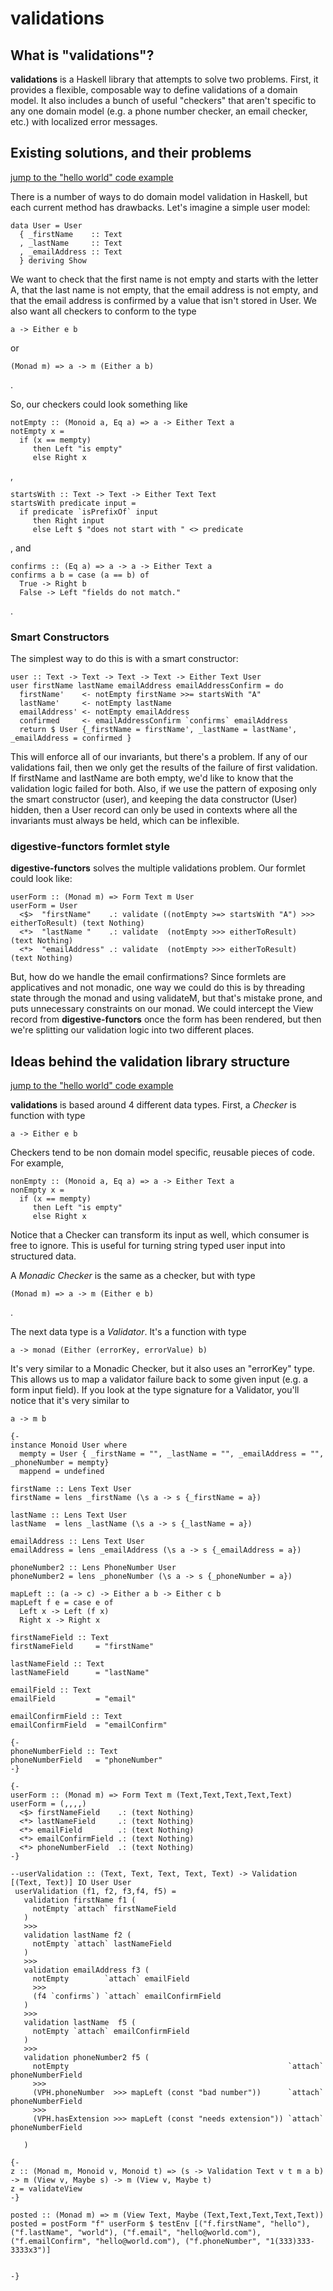 validations
===========

What is "validations"?
----------------------

**validations** is a Haskell library that attempts to solve two
problems. First, it provides a flexible, composable way to define
validations of a domain model. It also includes a bunch of useful
"checkers" that aren't specific to any one domain model (e.g. a phone
number checker, an email checker, etc.) with localized error messages.

Existing solutions, and their problems
--------------------------------------

[jump to the "hello world" code example](#hello-world)

There is a number of ways to do domain model validation in Haskell, but
each current method has drawbacks. Let's imagine a simple user model:

``` {.sourceCode .literate .haskell}
data User = User
  { _firstName    :: Text
  , _lastName     :: Text
  , _emailAddress :: Text
  } deriving Show
```

We want to check that the first name is not empty and starts with the
letter A, that the last name is not empty, that the email address is not
empty, and that the email address is confirmed by a value that isn't
stored in User. We also want all checkers to conform to the type

``` {.sourceCode .haskell}
a -> Either e b
```

or

``` {.sourceCode .haskell}
(Monad m) => a -> m (Either a b)
```

.

So, our checkers could look something like

``` {.sourceCode .literate .haskell}
notEmpty :: (Monoid a, Eq a) => a -> Either Text a
notEmpty x =
  if (x == mempty)
     then Left "is empty"
     else Right x
```

,

``` {.sourceCode .literate .haskell}
startsWith :: Text -> Text -> Either Text Text
startsWith predicate input = 
  if predicate `isPrefixOf` input
     then Right input
     else Left $ "does not start with " <> predicate
```

, and

``` {.sourceCode .literate .haskell}
confirms :: (Eq a) => a -> a -> Either Text a
confirms a b = case (a == b) of
  True -> Right b
  False -> Left "fields do not match."
```

.

### Smart Constructors ###

The simplest way to do this is with a smart constructor:

``` {.sourceCode .literate .haskell}
user :: Text -> Text -> Text -> Text -> Either Text User
user firstName lastName emailAddress emailAddressConfirm = do
  firstName'    <- notEmpty firstName >>= startsWith "A"
  lastName'     <- notEmpty lastName
  emailAddress' <- notEmpty emailAddress
  confirmed     <- emailAddressConfirm `confirms` emailAddress
  return $ User {_firstName = firstName', _lastName = lastName', _emailAddress = confirmed }
```

This will enforce all of our invariants, but there's a problem. If any
of our validations fail, then we only get the results of the failure of
first validation. If firstName and lastName are both empty, we'd like to
know that the validation logic failed for both. Also, if we use the
pattern of exposing only the smart constructor (user), and keeping the
data constructor (User) hidden, then a User record can only be used in
contexts where all the invariants must always be held, which can be
inflexible.

### digestive-functors formlet style ###

**digestive-functors** solves the multiple validations problem. Our
formlet could look like:

``` {.sourceCode .literate .haskell}
userForm :: (Monad m) => Form Text m User
userForm = User
  <$>  "firstName"    .: validate ((notEmpty >=> startsWith "A") >>> eitherToResult) (text Nothing)
  <*>  "lastName "    .: validate  (notEmpty >>> eitherToResult)                     (text Nothing)
  <*>  "emailAddress" .: validate  (notEmpty >>> eitherToResult)                     (text Nothing)
```

But, how do we handle the email confirmations? Since formlets are
applicatives and not monadic, one way we could do this is by threading
state through the monad and using validateM, but that's mistake prone,
and puts unnecessary constraints on our monad. We could intercept the
View record from **digestive-functors** once the form has been rendered,
but then we're splitting our validation logic into two different places.

Ideas behind the validation library structure
---------------------------------------------

[jump to the "hello world" code example](#hello-world)

**validations** is based around 4 different data types. First, a
*Checker* is function with type

``` {.sourceCode .haskell}
a -> Either e b
```

Checkers tend to be non domain model specific, reusable pieces of code.
For example,

``` {.sourceCode .literate .haskell}
nonEmpty :: (Monoid a, Eq a) => a -> Either Text a
nonEmpty x =
  if (x == mempty)
     then Left "is empty"
     else Right x
```

Notice that a Checker can transform its input as well, which consumer is
free to ignore. This is useful for turning string typed user input into
structured data.

A *Monadic Checker* is the same as a checker, but with type

``` {.sourceCode .haskell}
(Monad m) => a -> m (Either e b)
```

.

The next data type is a *Validator*. It's a function with type

``` {.sourceCode .haskell}
a -> monad (Either (errorKey, errorValue) b)
```

It's very similar to a Monadic Checker, but it also uses an "errorKey"
type. This allows us to map a validator failure back to some given input
(e.g. a form input field). If you look at the type signature for a
Validator, you'll notice that it's very similar to

``` {.sourceCode .haskell}
a -> m b
```

``` {.sourceCode .literate .haskell}
{-
instance Monoid User where
  mempty = User { _firstName = "", _lastName = "", _emailAddress = "", _phoneNumber = mempty}
  mappend = undefined
```

``` {.sourceCode .literate .haskell}
firstName :: Lens Text User
firstName = lens _firstName (\s a -> s {_firstName = a})
```

``` {.sourceCode .literate .haskell}
lastName :: Lens Text User
lastName  = lens _lastName (\s a -> s {_lastName = a})
```

``` {.sourceCode .literate .haskell}
emailAddress :: Lens Text User
emailAddress = lens _emailAddress (\s a -> s {_emailAddress = a})
```

``` {.sourceCode .literate .haskell}
phoneNumber2 :: Lens PhoneNumber User
phoneNumber2 = lens _phoneNumber (\s a -> s {_phoneNumber = a})
```

``` {.sourceCode .literate .haskell}
mapLeft :: (a -> c) -> Either a b -> Either c b
mapLeft f e = case e of
  Left x -> Left (f x)
  Right x -> Right x 
```

``` {.sourceCode .literate .haskell}
firstNameField :: Text
firstNameField     = "firstName"
```

``` {.sourceCode .literate .haskell}
lastNameField :: Text
lastNameField      = "lastName"
```

``` {.sourceCode .literate .haskell}
emailField :: Text
emailField         = "email"
```

``` {.sourceCode .literate .haskell}
emailConfirmField :: Text
emailConfirmField  = "emailConfirm"
```

``` {.sourceCode .literate .haskell}
{-
phoneNumberField :: Text
phoneNumberField   = "phoneNumber"
-}
```

``` {.sourceCode .literate .haskell}
{-
userForm :: (Monad m) => Form Text m (Text,Text,Text,Text,Text)
userForm = (,,,,)
  <$> firstNameField    .: (text Nothing)
  <*> lastNameField     .: (text Nothing)
  <*> emailField        .: (text Nothing)
  <*> emailConfirmField .: (text Nothing)
  <*> phoneNumberField  .: (text Nothing)
-}
```

``` {.sourceCode .literate .haskell}
--userValidation :: (Text, Text, Text, Text, Text) -> Validation [(Text, Text)] IO User User
 userValidation (f1, f2, f3,f4, f5) = 
   validation firstName f1 (
     notEmpty `attach` firstNameField
   )
   >>>
   validation lastName f2 (
     notEmpty `attach` lastNameField
   )
   >>>
   validation emailAddress f3 (
     notEmpty        `attach` emailField
     >>>
     (f4 `confirms`) `attach` emailConfirmField
   )
   >>>
   validation lastName  f5 (
     notEmpty `attach` emailConfirmField
   )
   >>>
   validation phoneNumber2 f5 (
     notEmpty                                                 `attach` phoneNumberField
     >>>
     (VPH.phoneNumber  >>> mapLeft (const "bad number"))      `attach` phoneNumberField
     >>> 
     (VPH.hasExtension >>> mapLeft (const "needs extension")) `attach` phoneNumberField
 
   ) 
```

``` {.sourceCode .literate .haskell}
{-
z :: (Monad m, Monoid v, Monoid t) => (s -> Validation Text v t m a b) -> m (View v, Maybe s) -> m (View v, Maybe t)
z = validateView
-}

posted :: (Monad m) => m (View Text, Maybe (Text,Text,Text,Text,Text))
posted = postForm "f" userForm $ testEnv [("f.firstName", "hello"), ("f.lastName", "world"), ("f.email", "hello@world.com"), ("f.emailConfirm", "hello@world.com"), ("f.phoneNumber", "1(333)333-3333x3")]


-}
```
